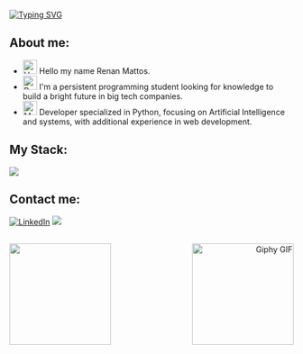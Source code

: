 <br />
<a href="https://git.io/typing-svg"><img src="https://readme-typing-svg.demolab.com?font=Fira+Code&weight=500&size=40&pause=1000&color=F7F7F7&center=true&width=800&height=100&lines=Welcome+to+my+GitHub" alt="Typing SVG" /></a>

## About me:
- <img src="https://raw.githubusercontent.com/Tarikul-Islam-Anik/Animated-Fluent-Emojis/master/Emojis/Hand%20gestures/Hand%20with%20Fingers%20Splayed%20Light%20Skin%20Tone.png" alt="Hand with Fingers Splayed Light Skin Tone" width="25" height="25" /> Hello my name Renan Mattos. <br />
- <img src="https://raw.githubusercontent.com/Tarikul-Islam-Anik/Animated-Fluent-Emojis/master/Emojis/Hand%20gestures/Brain.png" alt="Brain" width="25" height="25" /> I'm a persistent programming student looking for knowledge to build a bright future in big tech companies.
- <img src="https://raw.githubusercontent.com/Tarikul-Islam-Anik/Animated-Fluent-Emojis/master/Emojis/People%20with%20professions/Man%20Technologist%20Light%20Skin%20Tone.png" alt="Man Technologist Light Skin Tone" width="25" height="25" /> Developer specialized in Python, focusing on Artificial Intelligence and systems, with additional experience in web development.<br />

##

## My Stack:

<img src="https://skillicons.dev/icons?i=html,css,js,python,java,mysql,.,figma,vscode,pycharm,github,.,django,react,tensorflow&theme=dark" />

##

## Contact me:

[![LinkedIn](https://img.shields.io/badge/LinkedIn-0077B5?style=for-the-badge&logo=linkedin&logoColor=white)](https://www.linkedin.com/in/devrenanmattos/)
<a href = "mailto:mattosrenan5@gmail.com"><img src="https://img.shields.io/badge/-Gmail-%23333?style=for-the-badge&logo=gmail&logoColor=white" target="_blank"></a>

##

<div>
  <a href="https://github.com/RenanM1214" style="flex: 1;">
    <img loading="lazy" height="180em" src="https://github-readme-stats.vercel.app/api/top-langs/?username=RenanM1214&layout=compact&langs_count=7&theme=dracula" />
  </a>
  <a style="flex: 1; text-align: right;">
     <img src="https://media.giphy.com/media/CVtNe84hhYF9u/giphy.gif" width="180" height="180" alt="Giphy GIF" align="right" />
  </a>
</div>

 










